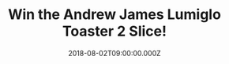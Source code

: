 ---
campaign-uuid: "c-c24cf5be-a6f1-4b0a-82b4-9d9739b7b150"
type: "Competition"
category: "Gifts"
date: "2018-08-02T09:00:00.000Z"
end-date: "2018-09-02T23:59:00.000Z"
disable-form: false
is_promoted: false
has_entry_page: true
title: "Win the Andrew James Lumiglo Toaster 2 Slice!"
competition-description: "<p>If breakfast is your favourite meal of the day, this\
  \ is for YOU! We have in our hands the stylish Lumiglo Toaster from Andrew James\
  \ for one lucky NME AAA member to win!</p>\r\n<p>Click below for a chance to win!</p>"
hero-header: "Win the Andrew James Lumiglo Toaster 2 Slice!"
terms-confirmation: "N/A"
banner-img: "https://assets.expresslyapp.com/asset-22496932-2f6e-4600-8522-5d981a2f1276.jpg"
logo-left-href: "aaa.nme.com"
logo-left-image: "https://assets.expresslyapp.com/asset-ac9d9672-ab15-4f0c-bceb-76885365b517.jpg"
logo-left-title: "nme aaa"
bg-image-hero: "https://assets.expresslyapp.com/asset-0fc59ebf-2ec9-4dc1-ba97-9cf88b21e66d.jpg"
bg-image-first: "https://assets.expresslyapp.com/asset-24d3db1f-9054-46e8-afdc-cd893f301d0a.jpg"
section1-content: "<p>The stylish Lumiglo Toaster from Andrew James not only looks\
  \ fantastic, it is packed full of helpful features. With a matt black finish and\
  \ blue LED lights that illuminate during operation, this toaster has a slick modern\
  \ look that also sits well in more traditional kitchens.</p>\r\n<p>It is the ideal\
  \ machine for any toast lover, with adjustable browning, wide bread slots and a\
  \ warming rack for croissants etc. Simple to use, and easy to clean, this toaster\
  \ helps you create your perfect slice of toast.</p>\r\n<p>Enter the form below and\
  \ start the day right with the stylish Lumiglo toaster from Andrew James!</p>\r\n\
  <p>Good luck!</p>"
entry-title: "Win the Andrew James Lumiglo Toaster 2 Slice!"
entry-content: "Enter the draw to win Andrew James Lumiglo Toaster 2 Slice by completing\
  \ the form below before 23:59 on 2nd of September 2018."
has-winner: true
winner-title: "Congratulations to Alison J. who won the Andrew James Toaster!"
winner-banner: "https://assets.expresslyapp.com/asset-732d2352-8b08-4cf7-ac17-eace45e25593.jpg"
prize-description: "Andrew James Lumiglo Toaster 2 Slice"
special-conditions: "Multiple entries are allowed up to one every day."
country-restrictions:
- "GB"
---
